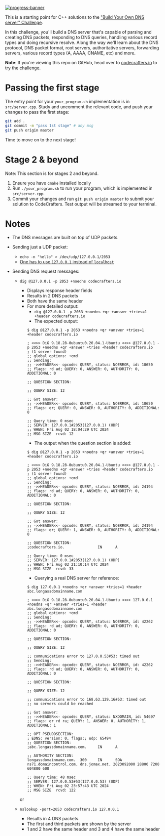 [![progress-banner](https://backend.codecrafters.io/progress/dns-server/c72abb05-fd2e-4532-a03a-ac5990daf4a2)](https://app.codecrafters.io/users/codecrafters-bot?r=2qF)

This is a starting point for C++ solutions to the
["Build Your Own DNS server" Challenge](https://app.codecrafters.io/courses/dns-server/overview).

In this challenge, you'll build a DNS server that's capable of parsing and
creating DNS packets, responding to DNS queries, handling various record types
and doing recursive resolve. Along the way we'll learn about the DNS protocol,
DNS packet format, root servers, authoritative servers, forwarding servers,
various record types (A, AAAA, CNAME, etc) and more.

**Note**: If you're viewing this repo on GitHub, head over to
[codecrafters.io](https://codecrafters.io) to try the challenge.

# Passing the first stage

The entry point for your `your_program.sh` implementation is in
`src/server.cpp`. Study and uncomment the relevant code, and push your changes
to pass the first stage:

```sh
git add .
git commit -m "pass 1st stage" # any msg
git push origin master
```

Time to move on to the next stage!

# Stage 2 & beyond

Note: This section is for stages 2 and beyond.

1. Ensure you have `cmake` installed locally
1. Run `./your_program.sh` to run your program, which is implemented in
   `src/server.cpp`.
1. Commit your changes and run `git push origin master` to submit your solution
   to CodeCrafters. Test output will be streamed to your terminal.

# Notes

* The DNS messages are built on top of UDP packets.

* Sending just a UDP packet:
   * `echo -n "hello" > /dev/udp/127.0.0.1/2053`
   * [One has to use `127.0.0.1` instead of `localhost`](https://stackoverflow.com/questions/9696129/how-to-send-only-one-udp-packet-with-netcat#comment54050586_16568803)

* Sending DNS request messages:
   * `dig @127.0.0.1 -p 2053 +noedns codecrafters.io`
      * Displays response header fields
      * Results in 2 DNS packets
      * Both have the same header
      * For more detailed output:
         * `dig @127.0.0.1 -p 2053 +noedns +qr +answer +tries=1 +header codecrafters.io`
         * The expected output:
         ```
         $ dig @127.0.0.1 -p 2053 +noedns +qr +answer +tries=1 +header codecrafters.io

         ; <<>> DiG 9.18.28-0ubuntu0.20.04.1-Ubuntu <<>> @127.0.0.1 -p 2053 +noedns +qr +answer +tries +header codecrafters.io
         ; (1 server found)
         ;; global options: +cmd
         ;; Sending:
         ;; ->>HEADER<<- opcode: QUERY, status: NOERROR, id: 10650
         ;; flags: rd ad; QUERY: 0, ANSWER: 0, AUTHORITY: 0, ADDITIONAL: 0

         ;; QUESTION SECTION:

         ;; QUERY SIZE: 12

         ;; Got answer:
         ;; ->>HEADER<<- opcode: QUERY, status: NOERROR, id: 10650
         ;; flags: qr; QUERY: 0, ANSWER: 0, AUTHORITY: 0, ADDITIONAL: 0

         ;; Query time: 0 msec
         ;; SERVER: 127.0.0.1#2053(127.0.0.1) (UDP)
         ;; WHEN: Fri Aug 02 18:04:29 UTC 2024
         ;; MSG SIZE  rcvd: 12
         ```
         * The output when the question section is added:
         ```
         $ dig @127.0.0.1 -p 2053 +noedns +qr +answer +tries=1 +header codecrafters.io

         ; <<>> DiG 9.18.28-0ubuntu0.20.04.1-Ubuntu <<>> @127.0.0.1 -p 2053 +noedns +qr +answer +tries +header codecrafters.io
         ; (1 server found)
         ;; global options: +cmd
         ;; Sending:
         ;; ->>HEADER<<- opcode: QUERY, status: NOERROR, id: 24194
         ;; flags: rd ad; QUERY: 0, ANSWER: 0, AUTHORITY: 0, ADDITIONAL: 0

         ;; QUESTION SECTION:

         ;; QUERY SIZE: 12

         ;; Got answer:
         ;; ->>HEADER<<- opcode: QUERY, status: NOERROR, id: 24194
         ;; flags: qr; QUERY: 1, ANSWER: 0, AUTHORITY: 0, ADDITIONAL: 0

         ;; QUESTION SECTION:
         ;codecrafters.io.               IN      A

         ;; Query time: 0 msec
         ;; SERVER: 127.0.0.1#2053(127.0.0.1) (UDP)
         ;; WHEN: Fri Aug 02 21:10:14 UTC 2024
         ;; MSG SIZE  rcvd: 33
         ```
         * Querying a real DNS server for reference:
         ```
         $ dig 127.0.0.1 +noedns +qr +answer +tries=1 +header abc.longassdomainname.com

         ; <<>> DiG 9.18.28-0ubuntu0.20.04.1-Ubuntu <<>> 127.0.0.1 +noedns +qr +answer +tries=1 +header abc.longassdomainname.com
         ;; global options: +cmd
         ;; Sending:
         ;; ->>HEADER<<- opcode: QUERY, status: NOERROR, id: 42262
         ;; flags: rd ad; QUERY: 0, ANSWER: 0, AUTHORITY: 0, ADDITIONAL: 0

         ;; QUESTION SECTION:

         ;; QUERY SIZE: 12

         ;; communications error to 127.0.0.53#53: timed out
         ;; Sending:
         ;; ->>HEADER<<- opcode: QUERY, status: NOERROR, id: 42262
         ;; flags: rd ad; QUERY: 0, ANSWER: 0, AUTHORITY: 0, ADDITIONAL: 0

         ;; QUESTION SECTION:

         ;; QUERY SIZE: 12

         ;; communications error to 168.63.129.16#53: timed out
         ;; no servers could be reached

         ;; Got answer:
         ;; ->>HEADER<<- opcode: QUERY, status: NXDOMAIN, id: 54697
         ;; flags: qr rd ra; QUERY: 1, ANSWER: 0, AUTHORITY: 1, ADDITIONAL: 1

         ;; OPT PSEUDOSECTION:
         ; EDNS: version: 0, flags:; udp: 65494
         ;; QUESTION SECTION:
         ;abc.longassdomainname.com.     IN      A

         ;; AUTHORITY SECTION:
         longassdomainname.com.  300     IN      SOA     ns71.domaincontrol.com. dns.jomax.net. 2023092000 28800 7200 604800 600

         ;; Query time: 48 msec
         ;; SERVER: 127.0.0.53#53(127.0.0.53) (UDP)
         ;; WHEN: Fri Aug 02 23:57:43 UTC 2024
         ;; MSG SIZE  rcvd: 122
         ```

      or
   * `nslookup -port=2053 codecrafters.io 127.0.0.1`
      * Results in 4 DNS packets
      * The first and third packets are shown by the server
      * 1 and 2 have the same header and 3 and 4 have the same header